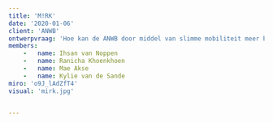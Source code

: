 ```yaml
---
title: 'M!RK'
date: '2020-01-06'
client: 'ANWB'
ontwerpvraag: 'Hoe kan de ANWB door middel van slimme mobiliteit meer betekenen voor jongeren met een lichamelijke beperking tussen de 18 en 25 jaar, zodat zij zonder moeite en gedoe van A naar B kunnen reizen?'
members:
    -   name: Ihsan van Noppen
    -   name: Ranicha Khoenkhoen
    -   name: Mae Akse
    -   name: Kylie van de Sande
miro: 'o9J_lAdZfT4'
visual: 'mirk.jpg'


---
```




